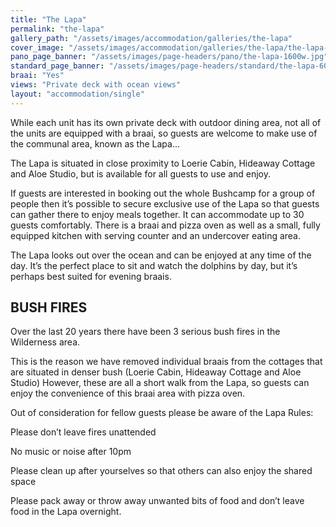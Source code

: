 ```yaml
---
title: "The Lapa"
permalink: "the-lapa"
gallery_path: "/assets/images/accommodation/galleries/the-lapa"
cover_image: "/assets/images/accommodation/galleries/the-lapa/the-lapa-01-480w.jpg"
pano_page_banner: "/assets/images/page-headers/pano/the-lapa-1600w.jpg"
standard_page_banner: "/assets/images/page-headers/standard/the-lapa-600w.jpg"
braai: "Yes"
views: "Private deck with ocean views"
layout: "accommodation/single"
---
```


While each unit has its own private deck with outdoor dining area, not all of the units are equipped with a braai, so guests are welcome to make use of the communal area, known as the Lapa…

The Lapa is situated in close proximity to Loerie Cabin, Hideaway Cottage and Aloe Studio, but is available for all guests to use and enjoy\.

If guests are interested in booking out the whole Bushcamp for a group of people then it’s possible to secure exclusive use of the Lapa so that guests can gather there to enjoy meals together\. It can accommodate up to 30 guests comfortably\. There is a braai and pizza oven as well as a small, fully equipped kitchen with serving counter and an undercover eating area\. 

The Lapa looks out over the ocean and can be enjoyed at any time of the day\. It’s the perfect place to sit and watch the dolphins by day, but it’s perhaps best suited for evening braais\.

## BUSH FIRES

Over the last 20 years there have been 3 serious bush fires in the Wilderness area\. 

This is the reason we have removed individual braais from the cottages that are situated in denser bush \(Loerie Cabin, Hideaway Cottage and Aloe Studio\) However, these are all a short walk from the Lapa, so guests can enjoy the convenience of this braai area with pizza oven\.

Out of consideration for fellow guests please be aware of the Lapa Rules:

Please don’t leave fires unattended

No music or noise after 10pm 

Please clean up after yourselves so that others can also enjoy the shared space

Please pack away or throw away unwanted bits of food and don’t leave food in the Lapa overnight\. 